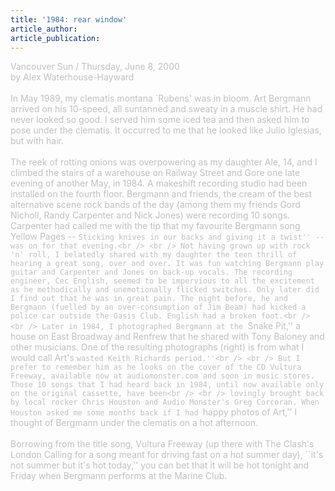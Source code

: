 ```yaml
---
title: '1984: rear window'
article_author: 
article_publication: 
---
```

<span style="color: #c0c0c0">Vancouver Sun / Thursday, June 8, 2000<br />
by Alex Waterhouse-Hayward<br />
<br />
In May 1989, my clematis montana `Rubens' was in bloom. Art Bergmann arrived on his 10-speed, all suntanned and sweaty in a muscle shirt. He had never looked so good. I served him some iced tea and then asked him to pose under the clematis. It occurred to me that he looked like Julio Iglesias, but with hair.<br />
<br />
The reek of rotting onions was overpowering as my daughter Ale, 14, and I climbed the stairs of a warehouse on Railway Street and Gore one late evening of another May, in 1984. A makeshift recording studio had been installed on the fourth floor. Bergmann and friends, the cream of the best alternative scene rock bands of the day (among them my friends Gord Nicholl, Randy Carpenter and Nick Jones) were recording 10 songs. Carpenter had called me with the tip that my favourite Bergmann song Yellow Pages -- ``Sticking knives in our backs and giving it a twist'' -- was on for that evening.<br />
<br />
Not having grown up with rock 'n' roll, I belatedly shared with my daughter the teen thrill of hearing a great song, over and over. It was fun watching Bergmann play guitar and Carpenter and Jones on back-up vocals. The recording engineer, Cec English, seemed to be impervious to all the excitement as he methodically and unemotionally flicked switches. Only later did I find out that he was in great pain. The night before, he and Bergmann (fuelled by an over-consumption of Jim Beam) had kicked a police car outside the Oasis Club. English had a broken foot.<br />
<br />
Later in 1984, I photographed Bergmann at the ``Snake Pit,'' a house on East Broadway and Renfrew that he shared with Tony Baloney and other musicians. One of the resulting photographs (right) is from what I would call Art's ``wasted Keith Richards period.''<br />
<br />
But I prefer to remember him as he looks on the cover of the CD Vultura Freeway, available now at audiomonster.com and soon in music stores. Those 10 songs that I had heard back in 1984, until now available only on the original cassette, have been<br />
<br />
lovingly brought back by local rocker Chris Houston and Audio Monster's Greg Corcoran. When Houston asked me some months back if I had ``happy photos of Art,'' I thought of Bergmann under the clematis on a hot afternoon.<br />
<br />
Borrowing from the title song, Vultura Freeway (up there with The Clash's London Calling for a song meant for driving fast on a hot summer day), ``it's not summer but it's hot today,'' you can bet that it will be hot tonight and Friday when Bergmann performs at the Marine Club.<br />
</span>
